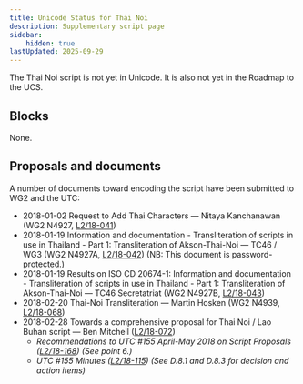 ```yaml
---
title: Unicode Status for Thai Noi
description: Supplementary script page
sidebar:
    hidden: true
lastUpdated: 2025-09-29
---
```


The Thai Noi script is not yet in Unicode. It is also not yet in the Roadmap to the UCS.

## Blocks

None.

## Proposals and documents

A number of documents toward encoding the script have been submitted to WG2 and the UTC:
- 2018-01-02 Request to Add Thai Characters — Nitaya Kanchanawan (WG2 N4927, [L2/18-041](http://www.unicode.org/cgi-bin/GetMatchingDocs.pl?L2/18-041))
- 2018-01-19 Information and documentation - Transliteration of scripts in use in Thailand - Part 1: Transliteration of Akson-Thai-Noi — TC46 / WG3 (WG2 N4927A, [L2/18-042](http://www.unicode.org/cgi-bin/GetMatchingDocs.pl?L2/18-042)) (NB: This document is password-protected.)
- 2018-01-19 Results on ISO CD 20674-1: Information and documentation - Transliteration of scripts in use in Thailand - Part 1: Transliteration of Akson-Thai-Noi — TC46 Secretatriat (WG2 N4927B, [L2/18-043](http://www.unicode.org/cgi-bin/GetMatchingDocs.pl?L2/18-043))
- 2018-02-20 Thai-Noi Transliteration — Martin Hosken (WG2 N4939, [L2/18-068](http://www.unicode.org/cgi-bin/GetMatchingDocs.pl?L2/18-068))
- 2018-02-28 Towards a comprehensive proposal for Thai Noi / Lao Buhan script — Ben Mitchell ([L2/18-072](http://www.unicode.org/L2/L2018/18072-toward-thai-noi.pdf))
  - _Recommendations to UTC #155 April-May 2018 on Script Proposals ([L2/18-168](http://www.unicode.org/L2/L2018/18168-script-rec.pdf)) (See point 6.)_
  - _UTC #155 Minutes ([L2/18-115](http://www.unicode.org/L2/L2018/18115.htm)) (See D.8.1 and D.8.3 for decision and action items)_
